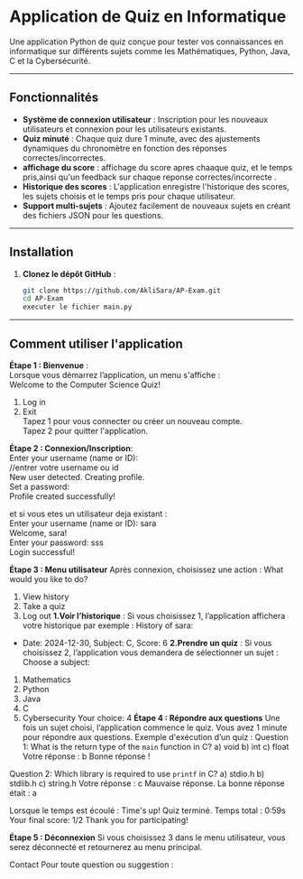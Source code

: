 # Application de Quiz en Informatique

Une application Python de quiz conçue pour tester vos connaissances en informatique sur différents sujets comme les Mathématiques, Python, Java, C et la Cybersécurité.

---

## Fonctionnalités

- **Système de connexion utilisateur** : Inscription pour les nouveaux utilisateurs et connexion pour les utilisateurs existants.
- **Quiz minuté** : Chaque quiz dure 1 minute, avec des ajustements dynamiques du chronomètre en fonction des réponses correctes/incorrectes.
- **affichage du score** : affichage du score apres chaaque quiz, et le temps pris,ainsi qu'un feedback sur chaque reponse correctes/incorrecte .
- **Historique des scores** : L'application enregistre l'historique des scores, les sujets choisis et le temps pris pour chaque utilisateur.
- **Support multi-sujets** : Ajoutez facilement de nouveaux sujets en créant des fichiers JSON pour les questions.

---

## Installation

1. **Clonez le dépôt GitHub** :
   ```bash
   git clone https://github.com/AkliSara/AP-Exam.git
   cd AP-Exam
   executer le fichier main.py

---
## Comment utiliser l'application 
**Étape 1 : Bienvenue** :  
Lorsque vous démarrez l’application, un menu s'affiche :  
Welcome to the Computer Science Quiz!  
1. Log in  
2. Exit  
Tapez 1 pour vous connecter ou créer un nouveau compte.  
Tapez 2 pour quitter l'application.  

**Étape 2 : Connexion/Inscription**:  
Enter your username (name or ID):   
//entrer votre username ou id  
New user detected. Creating profile.  
Set a password:   
Profile created successfully!  

et si vous etes un utilisateur deja existant :  
Enter your username (name or ID): sara  
Welcome, sara!  
Enter your password: sss  
Login successful!  

**Étape 3 : Menu utilisateur**
Après connexion, choisissez une action :
What would you like to do?
1. View history
2. Take a quiz
3. Log out
**1.Voir l’historique** : Si vous choisissez 1, l’application affichera votre historique par exemple :
History of sara:
- Date: 2024-12-30, Subject: C, Score: 6
**2.Prendre un quiz** : Si vous choisissez 2, l’application vous demandera de sélectionner un sujet :
  Choose a subject:
1. Mathematics
2. Python
3. Java
4. C
5. Cybersecurity
Your choice: 4
**Étape 4 : Répondre aux questions**
Une fois un sujet choisi, l’application commence le quiz. Vous avez 1 minute pour répondre aux questions.
Exemple d'exécution d’un quiz :
Question 1: What is the return type of the `main` function in C?
a) void
b) int
c) float
Votre réponse : b
Bonne réponse !

Question 2: Which library is required to use `printf` in C?
a) stdio.h
b) stdlib.h
c) string.h
Votre réponse : c
Mauvaise réponse. La bonne réponse était : a


Lorsque le temps est écoulé :
Time's up!
Quiz terminé. Temps total : 0:59s
Your final score: 1/2
Thank you for participating!

**Étape 5 : Déconnexion**
Si vous choisissez 3 dans le menu utilisateur, vous serez déconnecté et retournerez au menu principal.

Contact
Pour toute question ou suggestion :













